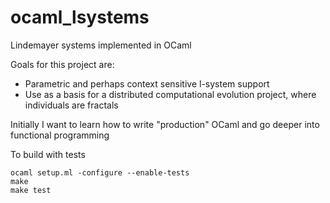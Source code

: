 # ocaml_lsystems
Lindemayer systems implemented in OCaml

Goals for this project are:
 - Parametric and perhaps context sensitive l-system support
 - Use as a basis for a distributed computational evolution project, where individuals are fractals

Initially I want to learn how to write "production" OCaml and go deeper into functional programming

To build with tests

    ocaml setup.ml -configure --enable-tests
    make
    make test

